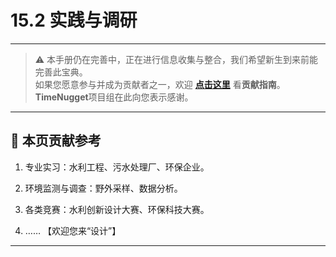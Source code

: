 # 15.2 实践与调研

---

> ⚠️ 本手册仍在完善中，正在进行信息收集与整合，我们希望新生到来前能完善此宝典。  
> 如果您愿意参与并成为贡献者之一，欢迎 **[点击这里](/CONTRIBUTING)** 看**贡献指南**。  
> **TimeNugget**项目组在此向您表示感谢。  

---

## 📌 本页贡献参考

1. 专业实习：水利工程、污水处理厂、环保企业。

2. 环境监测与调查：野外采样、数据分析。

3. 各类竞赛：水利创新设计大赛、环保科技大赛。

4. ……  【欢迎您来“设计”】

---
